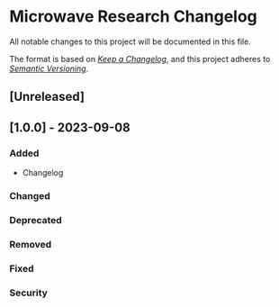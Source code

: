 Microwave Research Changelog
===============================

All notable changes to this project will be documented in this file.

The format is based on *[Keep a Changelog](https://keepachangelog.com/en/1.0.0/)*,
and this project adheres to *[Semantic Versioning](https://semver.org/spec/v2.0.0.html)*.

## [Unreleased]

## [1.0.0] - 2023-09-08
### Added
- Changelog

### Changed

### Deprecated

### Removed

### Fixed

### Security